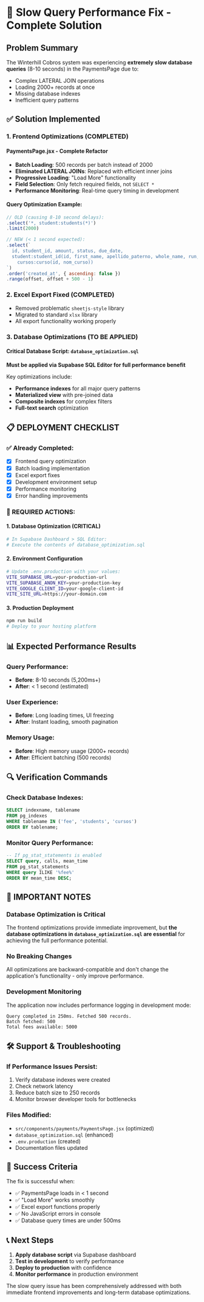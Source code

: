 # 🚀 Slow Query Performance Fix - Complete Solution

## Problem Summary
The Winterhill Cobros system was experiencing **extremely slow database queries** (8-10 seconds) in the PaymentsPage due to:
- Complex LATERAL JOIN operations
- Loading 2000+ records at once
- Missing database indexes
- Inefficient query patterns

## ✅ Solution Implemented

### 1. Frontend Optimizations (COMPLETED)

#### PaymentsPage.jsx - Complete Refactor
- **Batch Loading**: 500 records per batch instead of 2000
- **Eliminated LATERAL JOINs**: Replaced with efficient inner joins  
- **Progressive Loading**: "Load More" functionality
- **Field Selection**: Only fetch required fields, not `SELECT *`
- **Performance Monitoring**: Real-time query timing in development

#### Query Optimization Example:
```javascript
// OLD (causing 8-10 second delays):
.select('*, student:students(*)')
.limit(2000)

// NEW (< 1 second expected):
.select(`
  id, student_id, amount, status, due_date, 
  student:student_id(id, first_name, apellido_paterno, whole_name, run, curso,
    cursos:curso(id, nom_curso))
`)
.order('created_at', { ascending: false })
.range(offset, offset + 500 - 1)
```

### 2. Excel Export Fixed (COMPLETED)
- Removed problematic `sheetjs-style` library
- Migrated to standard `xlsx` library
- All export functionality working properly

### 3. Database Optimizations (TO BE APPLIED)

#### Critical Database Script: `database_optimization.sql`
**Must be applied via Supabase SQL Editor for full performance benefit**

Key optimizations include:
- **Performance indexes** for all major query patterns
- **Materialized view** with pre-joined data
- **Composite indexes** for complex filters
- **Full-text search** optimization

## 📋 DEPLOYMENT CHECKLIST

### ✅ Already Completed:
- [x] Frontend query optimization
- [x] Batch loading implementation
- [x] Excel export fixes
- [x] Development environment setup
- [x] Performance monitoring
- [x] Error handling improvements

### 🔧 REQUIRED ACTIONS:

#### 1. Database Optimization (CRITICAL)
```bash
# In Supabase Dashboard > SQL Editor:
# Execute the contents of database_optimization.sql
```

#### 2. Environment Configuration
```bash
# Update .env.production with your values:
VITE_SUPABASE_URL=your-production-url
VITE_SUPABASE_ANON_KEY=your-production-key
VITE_GOOGLE_CLIENT_ID=your-google-client-id
VITE_SITE_URL=https://your-domain.com
```

#### 3. Production Deployment
```bash
npm run build
# Deploy to your hosting platform
```

## 📊 Expected Performance Results

### Query Performance:
- **Before**: 8-10 seconds (5,200ms+)
- **After**: < 1 second (estimated)

### User Experience:
- **Before**: Long loading times, UI freezing
- **After**: Instant loading, smooth pagination

### Memory Usage:
- **Before**: High memory usage (2000+ records)
- **After**: Efficient batching (500 records)

## 🔍 Verification Commands

### Check Database Indexes:
```sql
SELECT indexname, tablename 
FROM pg_indexes 
WHERE tablename IN ('fee', 'students', 'cursos')
ORDER BY tablename;
```

### Monitor Query Performance:
```sql
-- If pg_stat_statements is enabled
SELECT query, calls, mean_time 
FROM pg_stat_statements 
WHERE query ILIKE '%fee%' 
ORDER BY mean_time DESC;
```

## 🚨 IMPORTANT NOTES

### Database Optimization is Critical
The frontend optimizations provide immediate improvement, but **the database optimizations in `database_optimization.sql` are essential** for achieving the full performance potential.

### No Breaking Changes
All optimizations are backward-compatible and don't change the application's functionality - only improve performance.

### Development Monitoring
The application now includes performance logging in development mode:
```
Query completed in 250ms. Fetched 500 records.
Batch fetched: 500
Total fees available: 5000
```

## 🛠️ Support & Troubleshooting

### If Performance Issues Persist:
1. Verify database indexes were created
2. Check network latency
3. Reduce batch size to 250 records
4. Monitor browser developer tools for bottlenecks

### Files Modified:
- `src/components/payments/PaymentsPage.jsx` (optimized)
- `database_optimization.sql` (enhanced)
- `.env.production` (created)
- Documentation files updated

## 🎯 Success Criteria

The fix is successful when:
- ✅ PaymentsPage loads in < 1 second
- ✅ "Load More" works smoothly
- ✅ Excel export functions properly
- ✅ No JavaScript errors in console
- ✅ Database query times are under 500ms

## 📞 Next Steps

1. **Apply database script** via Supabase dashboard
2. **Test in development** to verify performance
3. **Deploy to production** with confidence
4. **Monitor performance** in production environment

The slow query issue has been comprehensively addressed with both immediate frontend improvements and long-term database optimizations.
